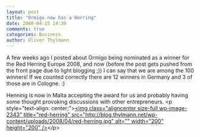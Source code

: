 ```yaml
---
layout: post
title: "Ormigo now has a Herring"
date: 2008-04-15 14:30
comments: true
categories: Business
author: Oliver Thylmann
---
```







A few weeks ago I posted about Ormigo being nominated as a winner for the Red Herring Europe 2008, and now (before the post gets pushed from the front page due to light blogging ;)) I can say that we are among the 100 winners! If we counted correctly there are 12 winners in Germany and 3 of those are in Cologne. :)

Henning is now in Malta accepting the award for us and probably having some thought provoking discussions with other entrepreneurs.
&lt;p style=&quot;text-align: center;&quot;&gt;[&lt;img class=&quot;aligncenter size-full wp-image-2343&quot; title=&quot;red-herring&quot; src=&quot;http://blog.thylmann.net/wp-content/uploads/2008/04/red-herring.jpg&quot; alt=&quot;&quot; width=&quot;200&quot; height=&quot;200&quot; /&gt;](http://blog.thylmann.net/wp-content/uploads/2008/04/red-herring.jpg)&lt;/p&gt;


